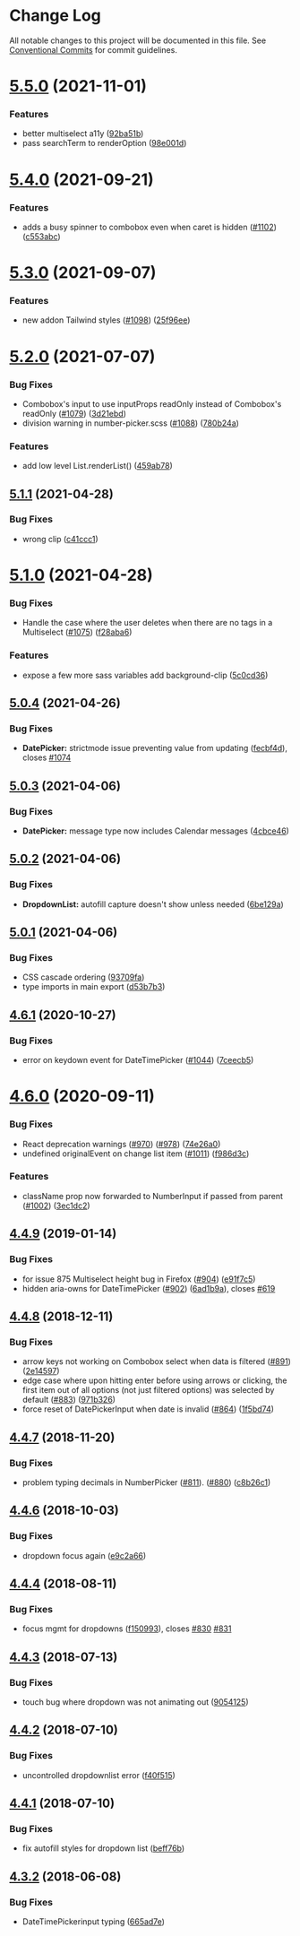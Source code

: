 # Change Log

All notable changes to this project will be documented in this file.
See [Conventional Commits](https://conventionalcommits.org) for commit guidelines.

# [5.5.0](https://github.com/jquense/react-widgets/compare/react-widgets@5.4.0...react-widgets@5.5.0) (2021-11-01)


### Features

* better multiselect a11y ([92ba51b](https://github.com/jquense/react-widgets/commit/92ba51bcf27e9fe76577a2b16c436e1bb9f9a052))
* pass searchTerm to renderOption ([98e001d](https://github.com/jquense/react-widgets/commit/98e001d94e295c6e8bd7c6170109076088d77994))





# [5.4.0](https://github.com/jquense/react-widgets/compare/react-widgets@5.3.0...react-widgets@5.4.0) (2021-09-21)


### Features

* adds a busy spinner to combobox even when caret is hidden ([#1102](https://github.com/jquense/react-widgets/issues/1102)) ([c553abc](https://github.com/jquense/react-widgets/commit/c553abc1983329e54da999d76cc9fdeb83aeaa4a))





# [5.3.0](https://github.com/jquense/react-widgets/compare/react-widgets@5.2.0...react-widgets@5.3.0) (2021-09-07)


### Features

* new addon Tailwind styles ([#1098](https://github.com/jquense/react-widgets/issues/1098)) ([25f96ee](https://github.com/jquense/react-widgets/commit/25f96ee50a3d2f603500438a490a2de6883fc709))





# [5.2.0](https://github.com/jquense/react-widgets/compare/react-widgets@5.1.1...react-widgets@5.2.0) (2021-07-07)


### Bug Fixes

* Combobox's input to use inputProps readOnly instead of Combobox's readOnly ([#1079](https://github.com/jquense/react-widgets/issues/1079)) ([3d21ebd](https://github.com/jquense/react-widgets/commit/3d21ebd7f23f26573473a614f471854c5cb9b59b))
* division warning in number-picker.scss ([#1088](https://github.com/jquense/react-widgets/issues/1088)) ([780b24a](https://github.com/jquense/react-widgets/commit/780b24acf8213d8503eefebe3b641787f583e360))


### Features

* add low level List.renderList() ([459ab78](https://github.com/jquense/react-widgets/commit/459ab785c1db3f225ec0d6f8d40da4c5febe3fd8))





## [5.1.1](https://github.com/jquense/react-widgets/compare/react-widgets@5.1.0...react-widgets@5.1.1) (2021-04-28)


### Bug Fixes

* wrong clip ([c41ccc1](https://github.com/jquense/react-widgets/commit/c41ccc1493441a7dd7a08c7a0629b5e8c79c7216))





# [5.1.0](https://github.com/jquense/react-widgets/compare/react-widgets@5.0.4...react-widgets@5.1.0) (2021-04-28)


### Bug Fixes

* Handle the case where the user deletes when there are no tags in a Multiselect ([#1075](https://github.com/jquense/react-widgets/issues/1075)) ([f28aba6](https://github.com/jquense/react-widgets/commit/f28aba63e8b519ed055fb6366f526a87b1c22cc7))


### Features

* expose a few more sass variables add background-clip ([5c0cd36](https://github.com/jquense/react-widgets/commit/5c0cd36fd0250329c1d9dd9b259c15cb197d8e5f))





## [5.0.4](https://github.com/jquense/react-widgets/compare/react-widgets@5.0.3...react-widgets@5.0.4) (2021-04-26)


### Bug Fixes

* **DatePicker:** strictmode issue preventing value from updating ([fecbf4d](https://github.com/jquense/react-widgets/commit/fecbf4d49440f6349093b0043bb6e76cc623a5be)), closes [#1074](https://github.com/jquense/react-widgets/issues/1074)





## [5.0.3](https://github.com/jquense/react-widgets/compare/react-widgets@5.0.2...react-widgets@5.0.3) (2021-04-06)


### Bug Fixes

* **DatePicker:** message type now includes Calendar messages ([4cbce46](https://github.com/jquense/react-widgets/commit/4cbce46d7dee5f4efe4cf3dde40554f09d28d95b))





## [5.0.2](https://github.com/jquense/react-widgets/compare/react-widgets@5.0.1...react-widgets@5.0.2) (2021-04-06)


### Bug Fixes

* **DropdownList:** autofill capture doesn't show unless needed ([6be129a](https://github.com/jquense/react-widgets/commit/6be129a06d798cdd46266bb41196500747776dc6))





## [5.0.1](https://github.com/jquense/react-widgets/compare/react-widgets@5.0.0...react-widgets@5.0.1) (2021-04-06)


### Bug Fixes

* CSS cascade ordering ([93709fa](https://github.com/jquense/react-widgets/commit/93709faad39d9105926783342d86621429d35951))
* type imports in main export ([d53b7b3](https://github.com/jquense/react-widgets/commit/d53b7b3019237093ffde76a6b03d1c8abfbdfafb))





<a name="4.6.1"></a>
## [4.6.1](https://github.com/jquense/react-widgets/compare/react-widgets@4.6.0...react-widgets@4.6.1) (2020-10-27)


### Bug Fixes

* error on keydown event for DateTimePicker ([#1044](https://github.com/jquense/react-widgets/issues/1044)) ([7ceecb5](https://github.com/jquense/react-widgets/commit/7ceecb5))




<a name="4.6.0"></a>
# [4.6.0](https://github.com/jquense/react-widgets/compare/react-widgets@4.5.0...react-widgets@4.6.0) (2020-09-11)


### Bug Fixes

* React deprecation warnings ([#970](https://github.com/jquense/react-widgets/issues/970)) ([#978](https://github.com/jquense/react-widgets/issues/978)) ([74e26a0](https://github.com/jquense/react-widgets/commit/74e26a0))
* undefined originalEvent on change list item ([#1011](https://github.com/jquense/react-widgets/issues/1011)) ([f986d3c](https://github.com/jquense/react-widgets/commit/f986d3c))


### Features

* className prop now forwarded to NumberInput if passed from parent ([#1002](https://github.com/jquense/react-widgets/issues/1002)) ([3ec1dc2](https://github.com/jquense/react-widgets/commit/3ec1dc2))




<a name="4.4.9"></a>
## [4.4.9](https://github.com/jquense/react-widgets/compare/react-widgets@4.4.8...react-widgets@4.4.9) (2019-01-14)


### Bug Fixes

* for issue 875 Multiselect height bug in Firefox ([#904](https://github.com/jquense/react-widgets/issues/904)) ([e91f7c5](https://github.com/jquense/react-widgets/commit/e91f7c5))
* hidden aria-owns for DateTimePicker ([#902](https://github.com/jquense/react-widgets/issues/902)) ([6ad1b9a](https://github.com/jquense/react-widgets/commit/6ad1b9a)), closes [#619](https://github.com/jquense/react-widgets/issues/619)




<a name="4.4.8"></a>
## [4.4.8](https://github.com/jquense/react-widgets/compare/react-widgets@4.4.7...react-widgets@4.4.8) (2018-12-11)


### Bug Fixes

* arrow keys not working on Combobox select when data is filtered ([#891](https://github.com/jquense/react-widgets/issues/891)) ([2e14597](https://github.com/jquense/react-widgets/commit/2e14597))
* edge case where upon hitting enter before using arrows or clicking, the first item out of all options (not just filtered options) was selected by default ([#883](https://github.com/jquense/react-widgets/issues/883)) ([971b326](https://github.com/jquense/react-widgets/commit/971b326))
* force reset of DatePickerInput when date is invalid ([#864](https://github.com/jquense/react-widgets/issues/864)) ([1f5bd74](https://github.com/jquense/react-widgets/commit/1f5bd74))




<a name="4.4.7"></a>
## [4.4.7](https://github.com/jquense/react-widgets/compare/react-widgets@4.4.6...react-widgets@4.4.7) (2018-11-20)


### Bug Fixes

* problem typing decimals in NumberPicker ([#811](https://github.com/jquense/react-widgets/issues/811)). ([#880](https://github.com/jquense/react-widgets/issues/880)) ([c8b26c1](https://github.com/jquense/react-widgets/commit/c8b26c1))




<a name="4.4.6"></a>
## [4.4.6](https://github.com/jquense/react-widgets/compare/react-widgets@4.4.5...react-widgets@4.4.6) (2018-10-03)


### Bug Fixes

* dropdown focus again ([e9c2a66](https://github.com/jquense/react-widgets/commit/e9c2a66))




<a name="4.4.4"></a>
## [4.4.4](https://github.com/jquense/react-widgets/compare/react-widgets@4.4.3...react-widgets@4.4.4) (2018-08-11)


### Bug Fixes

* focus mgmt for dropdowns ([f150993](https://github.com/jquense/react-widgets/commit/f150993)), closes [#830](https://github.com/jquense/react-widgets/issues/830) [#831](https://github.com/jquense/react-widgets/issues/831)





<a name="4.4.3"></a>
## [4.4.3](https://github.com/jquense/react-widgets/compare/react-widgets@4.4.2...react-widgets@4.4.3) (2018-07-13)


### Bug Fixes

* touch bug where dropdown was not animating out ([9054125](https://github.com/jquense/react-widgets/commit/9054125))




<a name="4.4.2"></a>
## [4.4.2](https://github.com/jquense/react-widgets/compare/react-widgets@4.4.1...react-widgets@4.4.2) (2018-07-10)


### Bug Fixes

* uncontrolled dropdownlist error ([f40f515](https://github.com/jquense/react-widgets/commit/f40f515))




<a name="4.4.1"></a>
## [4.4.1](https://github.com/jquense/react-widgets/compare/react-widgets@4.4.0...react-widgets@4.4.1) (2018-07-10)


### Bug Fixes

* fix autofill styles for dropdown list ([beff76b](https://github.com/jquense/react-widgets/commit/beff76b))




<a name="4.3.2"></a>
## [4.3.2](https://github.com/jquense/react-widgets/compare/react-widgets@4.3.1...react-widgets@4.3.2) (2018-06-08)


### Bug Fixes

* DateTimePickerinput typing ([665ad7e](https://github.com/jquense/react-widgets/commit/665ad7e))
